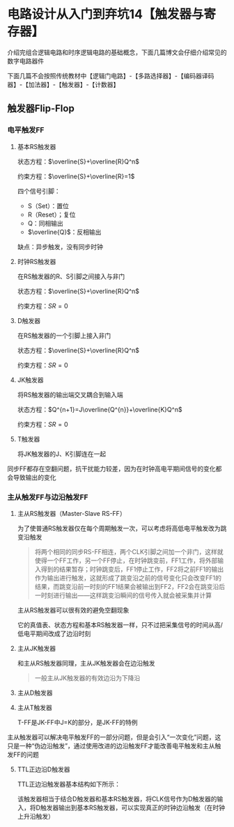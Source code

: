 # 电路设计从入门到弃坑14【触发器与寄存器】

介绍完组合逻辑电路和时序逻辑电路的基础概念，下面几篇博文会仔细介绍常见的数字电路器件

下面几篇不会按照传统教材中【逻辑门电路】-【多路选择器】-【编码器译码器】-【加法器】-【触发器】-【计数器】



## 触发器Flip-Flop







### 电平触发FF

1. 基本RS触发器

    状态方程：$\overline{S}+\overline{R}Q^n$

    约束方程：$\overline{S}+\overline{R}=1$

    四个信号引脚：

    * S（Set）：置位
    * R（Reset）；复位
    * Q：同相输出
    * $\overline{Q}$：反相输出

    缺点：异步触发，没有同步时钟

2. 时钟RS触发器

    在RS触发器的R、S引脚之间接入与非门

    状态方程：$\overline{S}+\overline{R}Q^n$

    约束方程：$SR=0$

3. D触发器

    在RS触发器的一个引脚上接入非门

    状态方程：$\overline{S}+\overline{R}Q^n$

    约束方程：$SR=0$

4. JK触发器

    将RS触发器的输出端交叉耦合到输入端

    状态方程：$Q^{n+1}=J\overline{Q^{n}}+\overline{K}Q^n$

    约束方程：$SR=0$

5. T触发器

    将JK触发器的J、K引脚连在一起

同步FF都存在空翻问题，抗干扰能力较差，因为在时钟高电平期间信号的变化都会导致输出的变化





### 主从触发FF与边沿触发FF

1. 主从RS触发器（Master-Slave RS-FF）

    为了使普通RS触发器仅在每个周期触发一次，可以考虑将高低电平触发改为跳变沿触发

    > 将两个相同的同步RS-FF相连，两个CLK引脚之间加一个非门，这样就使得一个FF工作，另一个FF停止，在时钟跳变前，FF1工作，将外部输入得到的结果暂存；时钟跳变后，FF1停止工作，FF2将之前FF1的输出作为输出进行触发，这就形成了跳变沿之前的信号变化只会改变FF1的结果，而跳变沿前一时刻的FF1结果会被输出到FF2，FF2会在跳变沿后一时刻进行输出——这样跳变沿瞬间的信号传入就会被采集并计算
    
    主从RS触发器可以很有效的避免空翻现象
    
    它的真值表、状态方程和基本RS触发器一样，只不过把采集信号的时间从高/低电平期间改成了边沿时刻

2. 主从JK触发器

   和主从RS触发器同理，主从JK触发器会在边沿触发

   > 一般主从JK触发器的有效边沿为下降沿

3. 主从D触发器




4. 主从T触发器
    
    T-FF是JK-FF中J=K的部分，是JK-FF的特例


主从触发器可以解决电平触发FF的一部分问题，但是会引入“一次变化”问题，这只是一种“伪边沿触发”，通过使用改进的边沿触发FF才能改善电平触发和主从触发FF的问题

5. TTL正边沿D触发器
   
   TTL正边沿触发器基本结构如下所示：



   该触发器相当于结合D触发器和基本RS触发器，将CLK信号作为D触发器的输入，将D触发器输出到基本RS触发器，可以实现真正的时钟边沿触发（在时钟上升沿触发）






